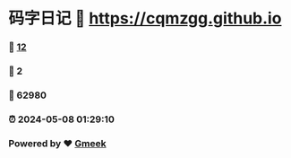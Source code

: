 # 码字日记 :link: https://cqmzgg.github.io 
### :page_facing_up: [12](https://cqmzgg.github.io/tag.html) 
### :speech_balloon: 2 
### :hibiscus: 62980 
### :alarm_clock: 2024-05-08 01:29:10 
### Powered by :heart: [Gmeek](https://github.com/Meekdai/Gmeek)
